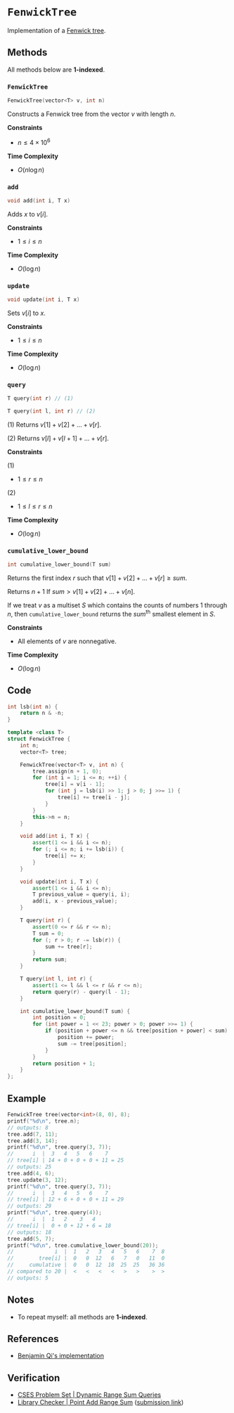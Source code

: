 # `FenwickTree`
Implementation of a [Fenwick tree](https://en.wikipedia.org/wiki/Fenwick_tree).

## Methods
All methods below are **1-indexed**.

### `FenwickTree`
```cpp
FenwickTree(vector<T> v, int n)
```

Constructs a Fenwick tree from the vector $v$ with length $n$.

**Constraints**
- $n \le 4 \times 10^{6}$ 

**Time Complexity**
- $O(n \log n)$

### `add`
```cpp
void add(int i, T x)
```

Adds $x$ to $v[i]$.

**Constraints**
- $1 \le i \le n$

**Time Complexity**
- $O(\log n)$

### `update`
```cpp
void update(int i, T x)
```

Sets $v[i]$ to $x$.

**Constraints**
- $1 \le i \le n$

**Time Complexity**
- $O(\log n)$

### `query`
```cpp
T query(int r) // (1)
```

```cpp
T query(int l, int r) // (2)
```

(1) Returns $v[1] + v[2] + \dots + v[r]$.

(2) Returns $v[l] + v[l + 1] + \dots + v[r]$.

**Constraints**

(1)
- $1 \le r \le n$

(2)
- $1 \le l \le r \le n$

**Time Complexity**
- $O(\log n)$

### `cumulative_lower_bound`
```cpp
int cumulative_lower_bound(T sum)
```

Returns the first index $r$ such that $v[1] + v[2] + \dots + v[r] \ge sum$.

Returns $n + 1$ If $sum > v[1] + v[2] + \dots + v[n]$.

If we treat $v$ as a multiset $S$ which contains the counts of numbers $1$ through $n$, then `cumulative_lower_bound`  returns the $sum^{\text{th}}$ smallest element in $S$.

**Constraints**
- All elements of $v$ are nonnegative.

**Time Complexity**
- $O(\log n)$

## Code
```cpp
int lsb(int n) {
    return n & -n;
}

template <class T>
struct FenwickTree {
    int n;
    vector<T> tree;

    FenwickTree(vector<T> v, int n) {
        tree.assign(n + 1, 0);
        for (int i = 1; i <= n; ++i) {
            tree[i] = v[i - 1];
            for (int j = lsb(i) >> 1; j > 0; j >>= 1) {
                tree[i] += tree[i - j];
            }
        }
        this->n = n;
    }

    void add(int i, T x) {
        assert(1 <= i && i <= n);
        for (; i <= n; i += lsb(i)) {
            tree[i] += x;
        }
    }

    void update(int i, T x) {
        assert(1 <= i && i <= n);
        T previous_value = query(i, i);
        add(i, x - previous_value);
    }

    T query(int r) {
        assert(0 <= r && r <= n);
        T sum = 0;
        for (; r > 0; r -= lsb(r)) {
            sum += tree[r];
        }
        return sum;
    }

    T query(int l, int r) {
        assert(1 <= l && l <= r && r <= n);
        return query(r) - query(l - 1);
    }

    int cumulative_lower_bound(T sum) {
        int position = 0;
        for (int power = 1 << 23; power > 0; power >>= 1) {
            if (position + power <= n && tree[position + power] < sum) {
                position += power;
                sum -= tree[position];
            }
        }
        return position + 1;
    }
};
```

## Example
```cpp
FenwickTree tree(vector<int>(8, 0), 8);
printf("%d\n", tree.n);
// outputs: 8
tree.add(7, 11);
tree.add(3, 14);
printf("%d\n", tree.query(3, 7));
//      i  |  3   4   5   6    7
// tree[i] | 14 + 0 + 0 + 0 + 11 = 25
// outputs: 25
tree.add(4, 6);
tree.update(3, 12);
printf("%d\n", tree.query(3, 7));
//      i  |  3   4   5   6    7
// tree[i] | 12 + 6 + 0 + 0 + 11 = 29
// outputs: 29
printf("%d\n", tree.query(4));
//      i  |  1   2    3   4
// tree[i] |  0 + 0 + 12 + 6 = 18
// outputs: 18
tree.add(5, 7);
printf("%d\n", tree.cumulative_lower_bound(20));
//             i  |  1   2   3   4   5   6    7  8
//        tree[i] |  0   0  12   6   7   0   11  0
//     cumulative |  0   0  12  18  25  25   36 36
// compared to 20 |  <   <   <   <   >   >    >  >   
// outputs: 5
```

## Notes
- To repeat myself: all methods are **1-indexed**.

## References
- [Benjamin Qi's implementation](https://github.com/bqi343/USACO/blob/master/Implementations/content/data-structures/1D%20Range%20Queries%20(9.2)/BIT.h)

## Verification
- [CSES Problem Set | Dynamic Range Sum Queries](https://cses.fi/problemset/task/1648)
- [Library Checker | Point Add Range Sum](https://judge.yosupo.jp/problem/point_add_range_sum) ([submission link](https://judge.yosupo.jp/submission/94470))